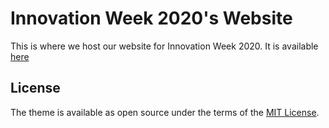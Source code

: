 # Innovation Week 2020's Website

This is where we host our website for Innovation Week 2020. It is available [here]( https://gemssingaporestudentcouncil.github.io/innovationweek2020/)

## License

The theme is available as open source under the terms of the [MIT License](https://opensource.org/licenses/MIT).

